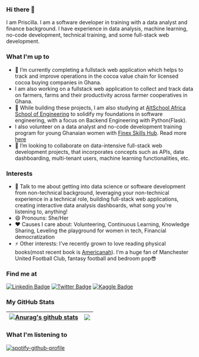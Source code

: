 ### Hi there 👋
I am Priscilla. I am a software developer in training with a data analyst and finance background. I have experience in data analysis, machine learning, no-code development, technical training, and some full-stack web development. 


### What I'm up to 
- 🔭 I’m currently completing a fullstack web application which helps to track and improve operations in the cocoa value chain for licensed cocoa buying companies in Ghana.
- I am also working on a fullstack web application to collect and track data on farmers, farms and their productivity across farmer cooperatives in Ghana.
- 🌱 While building these projects, I am also studying at [AltSchool Africa School of Engineering](https://www.altschoolafrica.com/schools/engineering) to solidify my foundations in software engineering, with a focus on Backend Engineering with Python(Flask).
- I also volunteer on a data analyst and no-code development training program for young Ghanaian women with [Finex Skills Hub](https://www.finexskillshub.com/). Read more [here](https://www.finexskillshub.com/excelourgirls)
- 👯 I’m looking to collaborate on data-intensive full-stack web development projects, that incorporates concepts such as APIs, data dashboarding, multi-tenant users, machine learning functionalities, etc.

### Interests
- 💬 Talk to me about getting into data science or software development from non-technical background, leveraging your non-technical experience in a technical role, building full-stack web applications, creating interactive data analysis dashboards, what song you're listening to, anything!
- 😄 Pronouns: She/Her
- ❤️ Causes I care about: Volunteering, Continuous Learning, Knowledge Sharing, Leveling the playground for women in tech, Financial democratization
- ⚡ Other interests: I've recently grown to love reading physical books(most recent book is [Americanah](https://www.goodreads.com/book/show/15796700-americanah)). I'm a huge fan of Manchester United Football Club, fantasy football and bedroom pop😎

### Find me at 
[![Linkedin Badge](https://img.shields.io/badge/-LinkedIn-blue?style=flat-square&logo=Linkedin&logoColor=white&link=https://www.linkedin.com/in/priscillabaah/)](https://www.linkedin.com/in/priscillabaah/)
[![Twitter Badge](http://img.shields.io/badge/-Twitter-blue?style=flat-square&logo=twitter&link=https://twitter.com/ofosua_x)](https://twitter.com/ofosua_x) 
[![Kaggle Badge](https://img.shields.io/badge/-Kaggle-blue?style=flat-square&logo=kaggle&logoColor=white&link=https://www.kaggle.com/priscillabaah)](https://www.kaggle.com/priscillabaah) 

### My GitHub Stats
  
| <a href="https://github-readme-stats-mocha-sigma.vercel.app"><img align="center" src="https://github-readme-stats-git-master-priscilla-b.vercel.app/api?username=Priscilla-B&count_private=true&include_all_commits=true&show_icons=true&theme=dark" alt="Anurag's github stats" /></a> | <a href="https://github-readme-stats-mocha-sigma.vercel.app"><img align="center" src="https://github-readme-stats-git-master-priscilla-b.vercel.app/api/top-langs/?username=Priscilla-B&hide=jupyter%20notebook&theme=dark&layout=compact" /></a> |
| ------------- | ------------- |

  
### What I'm listening to

  [![spotify-github-profile](https://spotify-github-profile.vercel.app/api/view?uid=31qaoyifydgwuac7ggfxwj5togta&cover_image=true&theme=default)](https://github.com/kittinan/spotify-github-profile)

